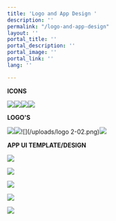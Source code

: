 ```yaml
---
title: 'Logo and App Design '
description: ''
permalink: "/logo-and-app-design"
layout: ''
portal_title: ''
portal_description: ''
portal_image: ''
portal_link: ''
lang: ''

---
```

**ICONS**

![](/uploads/money_pig_icon.png)![](/uploads/salary_icon.png)![](/uploads/ikk_icon.png)![](/uploads/scrabble_icon.png)

**LOGO'S**

![](/uploads/iungo_yoga_logo-02.png)![](/uploads/iungo_yoga_pres.png)![](/uploads/logo 2-02.png)![](/uploads/cards.png)

**APP UI TEMPLATE/DESIGN**

![](/uploads/app_overview.png)

![](/uploads/app_1-02.png)

![](/uploads/apps-02-02.png)

![](/uploads/app_3-02.png)

![](/uploads/app_3-03-03.png)